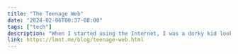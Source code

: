 ```yaml
---
title: "The Teenage Web"
date: "2024-02-06T00:37-08:00"
tags: ["tech"]
description: "When I started using the Internet, I was a dorky kid looking to customize his computer. New wallpapers, icons, fonts, themes."
link: https://lmnt.me/blog/teenage-web.html
---
```

